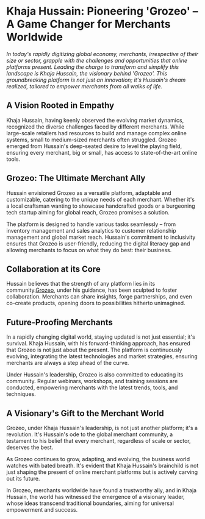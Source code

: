 # Khaja Hussain: Pioneering 'Grozeo' – A Game Changer for Merchants Worldwide

*In today's rapidly digitizing global economy, merchants, irrespective of their size or sector, grapple with the challenges and opportunities that online platforms present. Leading the charge to transform and simplify this landscape is Khaja Hussain, the visionary behind 'Grozeo'. This groundbreaking platform is not just an innovation; it's Hussain's dream realized, tailored to empower merchants from all walks of life.*

## A Vision Rooted in Empathy

Khaja Hussain, having keenly observed the evolving market dynamics, recognized the diverse challenges faced by different merchants. While large-scale retailers had resources to build and manage complex online systems, small to medium-sized merchants often struggled. Grozeo emerged from Hussain's deep-seated desire to level the playing field, ensuring every merchant, big or small, has access to state-of-the-art online tools.

## Grozeo: The Ultimate Merchant Ally

Hussain envisioned Grozeo as a versatile platform, adaptable and customizable, catering to the unique needs of each merchant. Whether it's a local craftsman wanting to showcase handcrafted goods or a burgeoning tech startup aiming for global reach, Grozeo promises a solution.

The platform is designed to handle various tasks seamlessly – from inventory management and sales analytics to customer relationship management and global market reach. Hussain's commitment to inclusivity ensures that Grozeo is user-friendly, reducing the digital literacy gap and allowing merchants to focus on what they do best: their business.

## Collaboration at its Core

Hussain believes that the strength of any platform lies in its community.[Grozeo](https://grozeo.com/), under his guidance, has been sculpted to foster collaboration. Merchants can share insights, forge partnerships, and even co-create products, opening doors to possibilities hitherto unimagined.

## Future-Proofing Merchants

In a rapidly changing digital world, staying updated is not just essential; it's survival. Khaja Hussain, with his forward-thinking approach, has ensured that Grozeo is not just about the present. The platform is continuously evolving, integrating the latest technologies and market strategies, ensuring merchants are always a step ahead of the curve.

Under Hussain's leadership, Grozeo is also committed to educating its community. Regular webinars, workshops, and training sessions are conducted, empowering merchants with the latest trends, tools, and techniques.

## A Visionary's Gift to the Merchant World

Grozeo, under Khaja Hussain's leadership, is not just another platform; it's a revolution. It's Hussain's ode to the global merchant community, a testament to his belief that every merchant, regardless of scale or sector, deserves the best.

As Grozeo continues to grow, adapting, and evolving, the business world watches with bated breath. It's evident that Khaja Hussain's brainchild is not just shaping the present of online merchant platforms but is actively carving out its future.

In Grozeo, merchants worldwide have found a trustworthy ally, and in Khaja Hussain, the world has witnessed the emergence of a visionary leader, whose ideas transcend traditional boundaries, aiming for universal empowerment and success.
